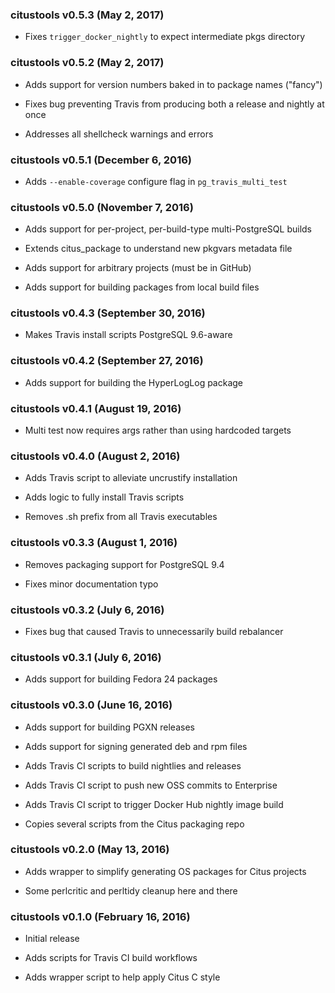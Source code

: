 ### citustools v0.5.3 (May 2, 2017) ###

* Fixes `trigger_docker_nightly` to expect intermediate pkgs directory

### citustools v0.5.2 (May 2, 2017) ###

* Adds support for version numbers baked in to package names ("fancy")

* Fixes bug preventing Travis from producing both a release and nightly at once

* Addresses all shellcheck warnings and errors

### citustools v0.5.1 (December 6, 2016) ###

* Adds `--enable-coverage` configure flag in `pg_travis_multi_test`

### citustools v0.5.0 (November 7, 2016) ###

* Adds support for per-project, per-build-type multi-PostgreSQL builds

* Extends citus_package to understand new pkgvars metadata file

* Adds support for arbitrary projects (must be in GitHub)

* Adds support for building packages from local build files

### citustools v0.4.3 (September 30, 2016) ###

* Makes Travis install scripts PostgreSQL 9.6-aware

### citustools v0.4.2 (September 27, 2016) ###

* Adds support for building the HyperLogLog package

### citustools v0.4.1 (August 19, 2016) ###

* Multi test now requires args rather than using hardcoded targets

### citustools v0.4.0 (August 2, 2016) ###

* Adds Travis script to alleviate uncrustify installation

* Adds logic to fully install Travis scripts

* Removes .sh prefix from all Travis executables

### citustools v0.3.3 (August 1, 2016) ###

* Removes packaging support for PostgreSQL 9.4

* Fixes minor documentation typo

### citustools v0.3.2 (July 6, 2016) ###

* Fixes bug that caused Travis to unnecessarily build rebalancer

### citustools v0.3.1 (July 6, 2016) ###

* Adds support for building Fedora 24 packages

### citustools v0.3.0 (June 16, 2016) ###

* Adds support for building PGXN releases

* Adds support for signing generated deb and rpm files

* Adds Travis CI scripts to build nightlies and releases

* Adds Travis CI script to push new OSS commits to Enterprise

* Adds Travis CI script to trigger Docker Hub nightly image build

* Copies several scripts from the Citus packaging repo

### citustools v0.2.0 (May 13, 2016) ###

* Adds wrapper to simplify generating OS packages for Citus projects

* Some perlcritic and perltidy cleanup here and there

### citustools v0.1.0 (February 16, 2016) ###

* Initial release

* Adds scripts for Travis CI build workflows

* Adds wrapper script to help apply Citus C style

